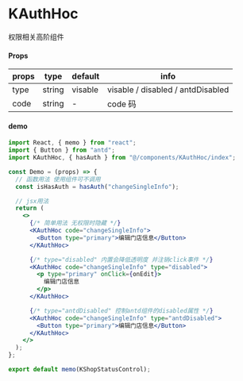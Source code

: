# KAuthHoc

权限相关高阶组件

#### Props

| props | type   | default | info                              |
| ----- | ------ | ------- | --------------------------------- |
| type  | string | visable | visable / disabled / antdDisabled |
| code  | string | -       | code 码                           |

#### demo

```jsx
import React, { memo } from "react";
import { Button } from "antd";
import KAuthHoc, { hasAuth } from "@/components/KAuthHoc/index";

const Demo = (props) => {
  // 函数用法 使用组件可不调用
  const isHasAuth = hasAuth("changeSingleInfo");

  // jsx用法
  return (
    <>
      {/* 简单用法 无权限时隐藏 */}
      <KAuthHoc code="changeSingleInfo">
        <Button type="primary">编辑门店信息</Button>
      </KAuthHoc>

      {/* type="disabled" 内置会降低透明度 并注销click事件 */}
      <KAuthHoc code="changeSingleInfo" type="disabled">
        <p type="primary" onClick={onEdit}>
          编辑门店信息
        </p>
      </KAuthHoc>

      {/* type="antdDisabled" 控制antd组件的disabled属性 */}
      <KAuthHoc code="changeSingleInfo" type="antdDisabled">
        <Button type="primary">编辑门店信息</Button>
      </KAuthHoc>
    </>
  );
};

export default memo(KShopStatusControl);
```
